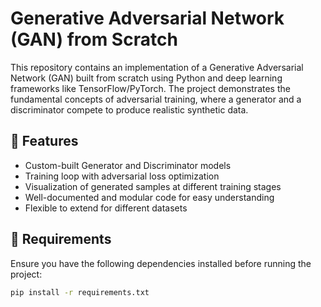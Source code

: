 # Generative Adversarial Network (GAN) from Scratch

This repository contains an implementation of a Generative Adversarial Network (GAN) built from scratch using Python and deep learning frameworks like TensorFlow/PyTorch. The project demonstrates the fundamental concepts of adversarial training, where a generator and a discriminator compete to produce realistic synthetic data.

## 🚀 Features
- Custom-built Generator and Discriminator models
- Training loop with adversarial loss optimization
- Visualization of generated samples at different training stages
- Well-documented and modular code for easy understanding
- Flexible to extend for different datasets

## 📌 Requirements
Ensure you have the following dependencies installed before running the project:
```bash
pip install -r requirements.txt
